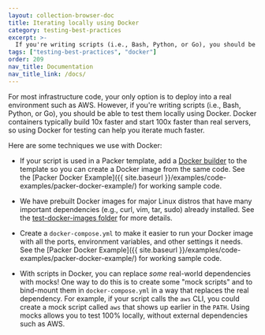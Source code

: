 ```yaml
---
layout: collection-browser-doc
title: Iterating locally using Docker
category: testing-best-practices
excerpt: >-
  If you're writing scripts (i.e., Bash, Python, or Go), you should be able to test them locally using Docker. Docker containers typically build 10x faster and start 100x faster than real servers.
tags: ["testing-best-practices", "docker"]
order: 209
nav_title: Documentation
nav_title_link: /docs/
---
```


For most infrastructure code, your only option is to deploy into a real environment such as AWS. However, if you're
writing scripts (i.e., Bash, Python, or Go), you should be able to test them locally using Docker. Docker containers
typically build 10x faster and start 100x faster than real servers, so using Docker for testing can help you iterate
much faster.

Here are some techniques we use with Docker:

- If your script is used in a Packer template, add a [Docker
  builder](https://www.packer.io/docs/builders/docker.html) to the template so you can create a Docker image from the
  same code. See the [Packer Docker Example]({{ site.baseurl }}/examples/code-examples/packer-docker-example/) for working sample code.

- We have prebuilt Docker images for major Linux distros that have many important dependencies (e.g., curl, vim,
  tar, sudo) already installed. See the [test-docker-images folder](https://github.com/gruntwork-io/terratest/tree/master/test-docker-images) for more details.

- Create a `docker-compose.yml` to make it easier to run your Docker image with all the ports, environment variables,
  and other settings it needs. See the [Packer Docker Example]({{ site.baseurl }}/examples/code-examples/packer-docker-example/) for working sample code.

- With scripts in Docker, you can replace _some_ real-world dependencies with mocks! One way to do this is to create
  some "mock scripts" and to bind-mount them in `docker-compose.yml` in a way that replaces the real dependency. For
  example, if your script calls the `aws` CLI, you could create a mock script called `aws` that shows up earlier in the
  `PATH`. Using mocks allows you to test 100% locally, without external dependencies such as AWS.
